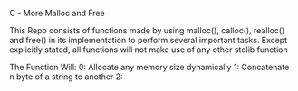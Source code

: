 C - More Malloc and Free

This Repo consists of functions made by using malloc(), calloc(),
realloc() and free() in its implementation to perform several important tasks.
Except explicitly stated, all functions will not make use of any other stdlib
function

The Function Will:
0: Allocate any memory size dynamically
1: Concatenate n byte of a string to another
2: 